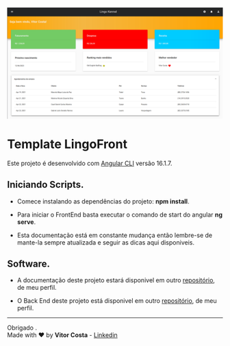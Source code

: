 ![img](/capa/dashboard.png "Capa Projeto")

# Template LingoFront

Este projeto é desenvolvido com [Angular CLI](https://github.com/angular/angular-cli) versão 16.1.7.

## Iniciando Scripts.

* Comece instalando as dependências do projeto: **npm install**.

* Para iniciar o FrontEnd basta executar o comando de start do angular **ng serve**.

* Esta documentação está em constante mudança então lembre-se de mante-la sempre atualizada e seguir as dicas aqui disponiveis.

## Software.

* A documentação deste projeto estará disponivel em outro [repositório](https://github.com/VitorCostaTI/LingoDocs), de meu perfil.

* O Back End deste projeto está disponivel em outro [repositório](https://github.com/VitorCostaTI/LingoBack), de meu perfil.

---

Obrigado .\
Made with :heart: by **Vitor Costa** - [Linkedin](https://www.linkedin.com/in/vitor-costa-10566b22a/)

